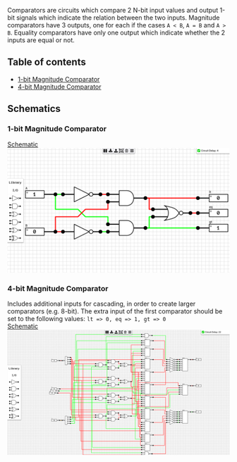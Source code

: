 Comparators are circuits which compare 2 N-bit input values and output 1-bit signals which indicate the relation between the two inputs. Magnitude comparators have 3 outputs, one for each if the cases `A < B`, `A = B` and `A > B`. Equality comparators have only one output which indicate whether the 2 inputs are equal or not.

## Table of contents
* [1-bit Magnitude Comparator](#1bit_mag_compare)
* [4-bit Magnitude Comparator](#4bit_mag_compare)

## Schematics

### <a name="1bit_mag_compare"></a>1-bit Magnitude Comparator
[Schematic](1-bit%20Mag.%20Comparator.sch)
![1-bit Mag. Comparator](images/1bit_mag_compare.png "1-bit Magnitude Comparator")

### <a name="4bit_mag_compare"></a>4-bit Magnitude Comparator
Includes additional inputs for cascading, in order to create larger comparators (e.g. 8-bit). The extra input of the first comparator should be set to the following values: `lt => 0, eq => 1, gt => 0`  
[Schematic](2-bit%20Mag.%20Comparator.sch)
![4-bit Mag. Comparator](images/4bit_mag_compare.png "4-bit Magnitude Comparator")
